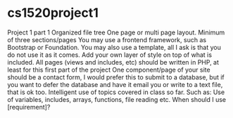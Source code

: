 # cs1520project1
Project 1 part 1
Organized file tree
One page or multi page layout. Minimum of three sections/pages
You may use a frontend framework, such as Bootstrap or Foundation. You may also use a template, all I ask is that you do not use it as it comes. Add your own layer of style on top of what is included.
All pages (views and includes, etc) should be written in PHP, at least for this first part of the project
One component/page of your site should be a contact form, I would prefer this to submit to a database, but if you want to defer the database and have it email you or write to a text file, that is ok too.
Intelligent use of topics covered in class so far. Such as:
Use of variables, includes, arrays, functions, file reading etc.
When should I use [requirement]?
